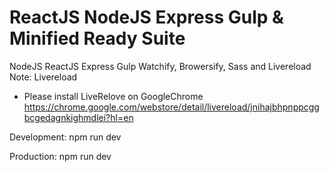 # ReactJS NodeJS Express Gulp & Minified Ready Suite

NodeJS ReactJS Express Gulp Watchify, Browersify, Sass and Livereload
Note: Livereload
* Please install LiveRelove on GoogleChrome
https://chrome.google.com/webstore/detail/livereload/jnihajbhpnppcggbcgedagnkighmdlei?hl=en

Development:
npm run dev

Production:
npm run dev
